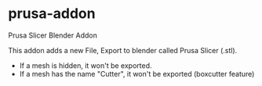 # prusa-addon
Prusa Slicer Blender Addon

This addon adds a new File, Export to blender called Prusa Slicer (.stl).

- If a mesh is hidden, it won't be exported.
- If a mesh has the name "Cutter", it won't be exported (boxcutter feature)
